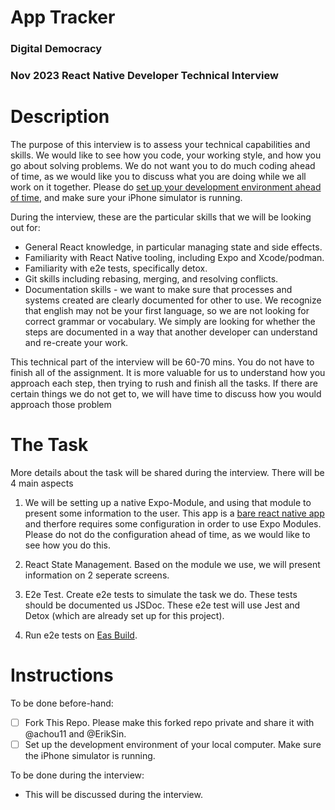 # App Tracker

### Digital Democracy

### Nov 2023 React Native Developer Technical Interview

# Description

The purpose of this interview is to assess your technical capabilities and skills. We would like to see how you code, your working style, and how you go about solving problems. We do not want you to do much coding ahead of time, as we would like you to discuss what you are doing while we all work on it together. Please do [set up your development environment ahead of time](https://reactnative.dev/docs/environment-setup?guide=native&platform=ios), and make sure your iPhone simulator is running.

During the interview, these are the particular skills that we will be looking out for:

- General React knowledge, in particular managing state and side effects.
- Familiarity with React Native tooling, including Expo and Xcode/podman.
- Familiarity with e2e tests, specifically detox.
- Git skills including rebasing, merging, and resolving conflicts.
- Documentation skills - we want to make sure that processes and systems created are clearly documented for other to use. We recognize that english may not be your first language, so we are not looking for correct grammar or vocabulary. We simply are looking for whether the steps are documented in a way that another developer can understand and re-create your work.

This technical part of the interview will be 60-70 mins. You do not have to finish all of the assignment. It is more valuable for us to understand how you approach each step, then trying to rush and finish all the tasks. If there are certain things we do not get to, we will have time to discuss how you would approach those problem

# The Task

More details about the task will be shared during the interview. There will be 4 main aspects

1. We will be setting up a native Expo-Module, and using that module to present some information to the user. This app is a [bare react native app](https://docs.expo.dev/bare/overview/) and therfore requires some configuration in order to use Expo Modules. Please do not do the configuration ahead of time, as we would like to see how you do this.

2. React State Management. Based on the module we use, we will present information on 2 seperate screens.

3. E2e Test. Create e2e tests to simulate the task we do. These tests should be documented us JSDoc. These e2e test will use Jest and Detox (which are already set up for this project).

4. Run e2e tests on [Eas Build](https://docs.expo.dev/build-reference/e2e-tests/).

# Instructions

To be done before-hand:

- [ ] Fork This Repo. Please make this forked repo private and share it with @achou11 and @ErikSin.
- [ ] Set up the development environment of your local computer. Make sure the iPhone simulator is running.

To be done during the interview:

- This will be discussed during the interview.
